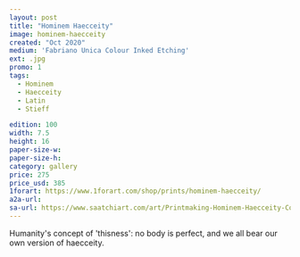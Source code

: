 ```yaml
---
layout: post
title: "Hominem Haecceity"
image: hominem-haecceity
created: "Oct 2020"
medium: 'Fabriano Unica Colour Inked Etching'
ext: .jpg
promo: 1
tags:
  - Hominem
  - Haecceity
  - Latin
  - Stieff

edition: 100
width: 7.5
height: 16
paper-size-w: 
paper-size-h: 
category: gallery
price: 275
price_usd: 385
1forart: https://www.1forart.com/shop/prints/hominem-haecceity/
a2a-url: 
sa-url: https://www.saatchiart.com/art/Printmaking-Hominem-Haecceity-Colour-Inked-Etching-Limited-Edition-of-100-Limited-Edition-of-100/19454/8005881/view
---
```


Humanity's concept of 'thisness': no body is perfect, and we all bear our own version of haecceity.
